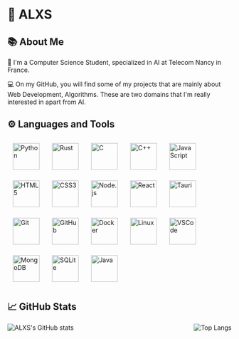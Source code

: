 
# 🐻 ALXS

## 📚 About Me

🔬 I'm a Computer Science Student, specialized in AI at Telecom Nancy in France.

💻 On my GitHub, you will find some of my projects that are mainly about Web Development, Algorithms. These are two domains that I'm really interested in apart from AI.

## ⚙️ Languages and Tools

<a href="https://www.python.org/" style="text-decoration: none !important;">
    <img class="tech-icon" alt="Python" 
    style="width: 60px; padding: 12px;"src="https://cdn.jsdelivr.net/gh/devicons/devicon/icons/python/python-original.svg" />
</a>
<a href="https://www.rust-lang.org/" style="text-decoration: none !important;">
    <img class="tech-icon" alt="Rust" 
    style="width: 60px; padding: 12px;"src="https://cdn.jsdelivr.net/gh/devicons/devicon/icons/rust/rust-original.svg" />
</a>
<a href="https://www.cprogramming.com/" style="text-decoration: none !important;">
    <img class="tech-icon" alt="C"
    style="width: 60px; padding: 12px;" src="https://cdn.jsdelivr.net/gh/devicons/devicon/icons/c/c-original.svg" />
</a>
<a href="https://www.cplusplus.com/" style="text-decoration: none !important;">
    <img class="tech-icon" alt="C++" 
    style="width: 60px; padding: 12px;" src="https://cdn.jsdelivr.net/gh/devicons/devicon/icons/cplusplus/cplusplus-original.svg" />
</a>
<a href="https://www.javascript.com/" style="text-decoration: none !important;">
    <img class="tech-icon" alt="JavaScript"
    style="width: 60px; padding: 12px;" src="https://cdn.jsdelivr.net/gh/devicons/devicon/icons/javascript/javascript-original.svg" />
</a>
<a href="https://developer.mozilla.org/en-US/docs/Web/HTML" style="text-decoration: none !important;">
    <img class="tech-icon" alt="HTML5"
    style="width: 60px; padding: 12px;" src="https://cdn.jsdelivr.net/gh/devicons/devicon/icons/html5/html5-original.svg" />
</a>
<a href="https://developer.mozilla.org/en-US/docs/Web/CSS" style="text-decoration: none !important;">
    <img class="tech-icon" alt="CSS3"
    style="width: 60px; padding: 12px;" src="https://cdn.jsdelivr.net/gh/devicons/devicon/icons/css3/css3-original.svg" />
</a>
<a href="https://nodejs.org/en/" style="text-decoration: none !important;">
    <img class="tech-icon" alt="Node.js"
    style="width: 60px; padding: 12px;" src="https://cdn.jsdelivr.net/gh/devicons/devicon/icons/nodejs/nodejs-original.svg" />
</a>
<a href="https://reactjs.org/" style="text-decoration: none !important;">
    <img class="tech-icon" alt="React"
    style="width: 60px; padding: 12px;" src="https://cdn.jsdelivr.net/gh/devicons/devicon/icons/react/react-original.svg" />
</a>
<a href="https://tauri.studio/" style="text-decoration: none !important;">
    <img class="tech-icon" alt="Tauri"
    style="width: 60px; padding: 12px;" src="https://cdn.jsdelivr.net/gh/devicons/devicon/icons/tauri/tauri-original.svg" />
</a>
<a href="https://git-scm.com/" style="text-decoration: none !important;">
    <img class="tech-icon" alt="Git"
    style="width: 60px; padding: 12px;" src="https://cdn.jsdelivr.net/gh/devicons/devicon/icons/git/git-original.svg" />
</a>
<a href="https://github.com/" style="text-decoration: none !important;">
    <img class="tech-icon" alt="GitHub"
    style="width: 60px; padding: 12px;" src="https://cdn.jsdelivr.net/gh/devicons/devicon/icons/github/github-original.svg" />
</a>
<a href="https://www.docker.com/" style="text-decoration: none !important;">
    <img class="tech-icon" alt="Docker"
    style="width: 60px; padding: 12px;" src="https://cdn.jsdelivr.net/gh/devicons/devicon/icons/docker/docker-original.svg" />
</a>
<a href="https://www.linux.org/" style="text-decoration: none !important;">
    <img class="tech-icon" alt="Linux"
    style="width: 60px; padding: 12px;" src="https://cdn.jsdelivr.net/gh/devicons/devicon/icons/linux/linux-original.svg" />
</a>
<a href="https://code.visualstudio.com/" style="text-decoration: none !important;">
    <img class="tech-icon" alt="VSCode"
    style="width: 60px; padding: 12px;" src="https://cdn.jsdelivr.net/gh/devicons/devicon/icons/vscode/vscode-original.svg" />
</a>
<a href="https://www.mongodb.com/" style="text-decoration: none !important;">
    <img class="tech-icon" alt="MongoDB"
    style="width: 60px; padding: 12px;" src="https://cdn.jsdelivr.net/gh/devicons/devicon/icons/mongodb/mongodb-original.svg" />
</a>
<a href="https://www.sqlite.org/index.html" style="text-decoration: none !important;">
    <img class="tech-icon" alt="SQLite"
    style="width: 60px; padding: 12px;" src="https://cdn.jsdelivr.net/gh/devicons/devicon/icons/sqlite/sqlite-original.svg" />
</a>
<a href="https://www.java.com/" style="text-decoration: none !important;">
    <img class="tech-icon" alt="Java"
    style="width: 60px; padding: 12px;" src="https://cdn.jsdelivr.net/gh/devicons/devicon/icons/java/java-original.svg" />
</a>

## 📈 GitHub Stats

<div style="display: flex; justify-content: space-between; align-items: center;">
    <img src="https://github-readme-stats.vercel.app/api?username=ALXS-GitHub&show_icons=true&theme=highcontrast" alt="ALXS's GitHub stats" />
    <img src="https://github-readme-stats.vercel.app/api/top-langs/?username=ALXS-GitHub&layout=compact&theme=highcontrast&exclude_repo=Programmer-La-Matiere" alt="Top Langs" />
</div>





